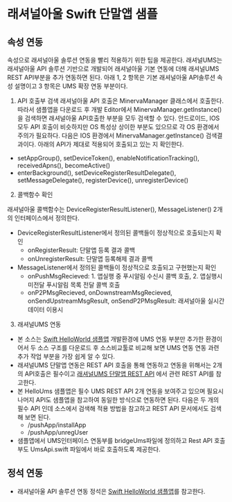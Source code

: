 # 래셔널아울 Swift 단말앱 샘플


## 속성 연동

속성으로 래셔널아울 솔루션 연동을 빨리 적용하기 위한 팁을 제공한다.
래셔널UMS는 래셔널아울 API 솔루션 기반으로 개발되어 래셔널아울 기본 연동에 더해 래셔널UMS REST API부분을 추가 연동하면 된다. 아래 1, 2 항목은 기본 래셔널아울 API솔루션 속성 설명이고 3 항목은 UMS 확장 연동 부분이다.


1.  API 호출부 검색
래셔널아울 API 호출은 MinervaManager 클래스에서 호출한다. 따라서 샘플앱을 다운로드 후 개발 Editor에서 MinervaManager.getInstance()을 검색하면 래셔널아울 API호출한 부분을 모두 검색할 수 있다. 안드로이드, IOS 모두 API 호출이 비슷하지만 OS 특성상 상이한 부분도 있으므로 각 OS 환경에서 주의가 필요하다.
다음은 IOS 환경에서 MinervaManager.getInstance() 검색결과이다. 아래의 API가 제대로 적용되어 호출되고 있는 지 확인한다.
- setAppGroup(), setDeviceToken(), enableNotificationTracking(), receivedApns(), becomeActive()
- enterBackground(), setDeviceRegisterResultDelegate(), setMessageDelegate(), registerDevice(), unregisterDevice()

2.  콜백함수 확인

래셔널아울 콜백함수는 DeviceRegisterResultListener(), MessageListener() 2개의 인터페이스에서 정의한다.

- DeviceRegisterResultListener에서 정의된 콜백들이 정상적으로 호출되는지 확인
    - onRegisterResult: 단말앱 등록 결과 콜백
    - onUnregisterResult: 단말앱 등록해제 결과 콜백
- MessageListener에서 정의된 콜백들이 정상적으로 호출되고 구현했는지 확인
    - onPushMsgRecieved: 1. 앱실행 중 푸시알림 수신시 콜백 호출, 2. 앱실행시 미전달 푸시알림 목록 전달 콜백 호출
    - onP2PMsgRecieved, onDownstreamMsgRecieved, onSendUpstreamMsgResult, onSendP2PMsgResult: 래셔널아울 실시간 데이터 이용시 

3. 래셔널UMS 연동
- 본 소스는 [Swift HelloWorld 샘플앱](https://github.com/RationalOwl/rationalowl-sample/tree/master/device-app/ios-swift/helloWorld) 개발환경에 UMS 연동 부분만 추가한 환경이어서 두 소스 구조를 다운로드 후 소스비교툴로 비교해 보면 UMS 연동 연동 과련 추가 작업 부분을 가장 쉽게 알 수 있다.
- 래셔널UMS 단말앱 연동은 REST API 호출을 통해 연동하고 연동을 위해서는 2개의 API호출은 필수이고 [래셔널UMS 단말앱 REST API](https://github.com/RationalOwl/ums/tree/main/개발연동/UMS단말앱RESTAPI) 에서 관련 REST API를 참고한다.
- 본 HelloUms 샘플앱은 필수 UMS REST API 2개 연동을 보여주고 있으며 필요시 나머지 API도 샘플앱을 참고하여 동일한 방식으로 연동하면 된다. 다음은 두 개의 필수 API 인데 소스에서 검색해 적용 방법을 참고하고 REST API 문서에서도 검색해 보면 된다.
    - /pushApp/installApp
    - /pushApp/unregUser
- 샘플앱에서 UMS인터페이스 연동부를 bridgeUms파일에 정의하고 Rest API 호출부도 UmsApi.swift 파일에서 바로 호출하도록 제공한다.


## 정석 연동

- 래셔널아울 API 솔루션 연동 정석은 [Swift HelloWorld 샘플앱](https://github.com/RationalOwl/rationalowl-sample/tree/master/device-app/ios-swift/helloWorld)를 참고한다.
